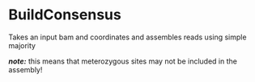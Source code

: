 # BuildConsensus

Takes an input bam and coordinates and assembles reads using simple majority

***note:*** this means that meterozygous sites may not be included in the assembly!
